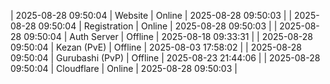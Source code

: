 | 2025-08-28 09:50:04 | Website | Online | 2025-08-28 09:50:03 |
| 2025-08-28 09:50:04 | Registration | Online | 2025-08-28 09:50:03 |
| 2025-08-28 09:50:04 | Auth Server | Offline | 2025-08-18 09:33:31 |
| 2025-08-28 09:50:04 | Kezan (PvE) | Offline | 2025-08-03 17:58:02 |
| 2025-08-28 09:50:04 | Gurubashi (PvP) | Offline | 2025-08-23 21:44:06 |
| 2025-08-28 09:50:04 | Cloudflare | Online | 2025-08-28 09:50:03 |
